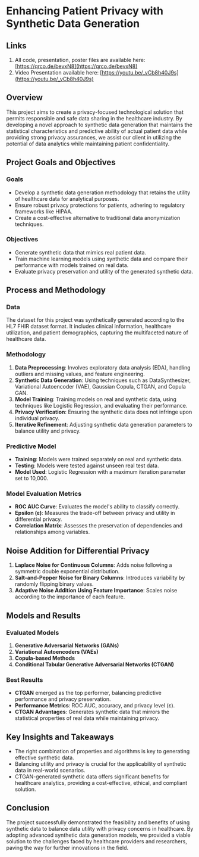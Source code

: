 # Enhancing Patient Privacy with Synthetic Data Generation

## Links
1. All code, presentation, poster files are available here: [https://qrco.de/bevxN8](https://qrco.de/bevxN8)
2. Video Presentation available here: [https://youtu.be/_vCb8h40J9s](https://youtu.be/_vCb8h40J9s)

## Overview

This project aims to create a privacy-focused technological solution that permits responsible and safe data sharing in the healthcare industry. By developing a novel approach to synthetic data generation that maintains the statistical characteristics and predictive ability of actual patient data while providing strong privacy assurances, we assist our client in utilizing the potential of data analytics while maintaining patient confidentiality.

## Project Goals and Objectives

### Goals
- Develop a synthetic data generation methodology that retains the utility of healthcare data for analytical purposes.
- Ensure robust privacy protections for patients, adhering to regulatory frameworks like HIPAA.
- Create a cost-effective alternative to traditional data anonymization techniques.

### Objectives
- Generate synthetic data that mimics real patient data.
- Train machine learning models using synthetic data and compare their performance with models trained on real data.
- Evaluate privacy preservation and utility of the generated synthetic data.

## Process and Methodology

### Data
The dataset for this project was synthetically generated according to the HL7 FHIR dataset format. It includes clinical information, healthcare utilization, and patient demographics, capturing the multifaceted nature of healthcare data.

### Methodology
1. **Data Preprocessing**: Involves exploratory data analysis (EDA), handling outliers and missing values, and feature engineering.
2. **Synthetic Data Generation**: Using techniques such as DataSynthesizer, Variational Autoencoder (VAE), Gaussian Copula, CTGAN, and Copula GAN.
3. **Model Training**: Training models on real and synthetic data, using techniques like Logistic Regression, and evaluating their performance.
4. **Privacy Verification**: Ensuring the synthetic data does not infringe upon individual privacy.
5. **Iterative Refinement**: Adjusting synthetic data generation parameters to balance utility and privacy.

### Predictive Model
- **Training**: Models were trained separately on real and synthetic data.
- **Testing**: Models were tested against unseen real test data.
- **Model Used**: Logistic Regression with a maximum iteration parameter set to 10,000.

### Model Evaluation Metrics
- **ROC AUC Curve**: Evaluates the model's ability to classify correctly.
- **Epsilon (ε)**: Measures the trade-off between privacy and utility in differential privacy.
- **Correlation Matrix**: Assesses the preservation of dependencies and relationships among variables.

## Noise Addition for Differential Privacy
1. **Laplace Noise for Continuous Columns**: Adds noise following a symmetric double exponential distribution.
2. **Salt-and-Pepper Noise for Binary Columns**: Introduces variability by randomly flipping binary values.
3. **Adaptive Noise Addition Using Feature Importance**: Scales noise according to the importance of each feature.

## Models and Results

### Evaluated Models
1. **Generative Adversarial Networks (GANs)**
2. **Variational Autoencoders (VAEs)**
3. **Copula-based Methods**
4. **Conditional Tabular Generative Adversarial Networks (CTGAN)**

### Best Results
- **CTGAN** emerged as the top performer, balancing predictive performance and privacy preservation.
- **Performance Metrics**: ROC AUC, accuracy, and privacy level (ε).
- **CTGAN Advantages**: Generates synthetic data that mirrors the statistical properties of real data while maintaining privacy.

## Key Insights and Takeaways
- The right combination of properties and algorithms is key to generating effective synthetic data.
- Balancing utility and privacy is crucial for the applicability of synthetic data in real-world scenarios.
- CTGAN-generated synthetic data offers significant benefits for healthcare analytics, providing a cost-effective, ethical, and compliant solution.

## Conclusion
The project successfully demonstrated the feasibility and benefits of using synthetic data to balance data utility with privacy concerns in healthcare. By adopting advanced synthetic data generation models, we provided a viable solution to the challenges faced by healthcare providers and researchers, paving the way for further innovations in the field.
